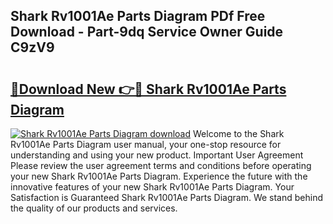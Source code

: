 ## Shark Rv1001Ae Parts Diagram PDf Free Download - Part-9dq Service Owner Guide C9zV9

# <h2><a href="http://dfi6k4y.blite.top/?on=Shark+Rv1001Ae+Parts+Diagram">🔗Download New 👉🔴 Shark Rv1001Ae Parts Diagram</a></h2>

[![Shark Rv1001Ae Parts Diagram download](https://i.imgur.com/lujVjoI.png)](http://dfi6k4y.blite.top/?on=Shark+Rv1001Ae+Parts+Diagram)
Welcome to the Shark Rv1001Ae Parts Diagram user manual, your one-stop resource for understanding and using your new product. Important User Agreement Please review the user agreement terms and conditions before operating your new Shark Rv1001Ae Parts Diagram. Experience the future with the innovative features of your new Shark Rv1001Ae Parts Diagram. Your Satisfaction is Guaranteed Shark Rv1001Ae Parts Diagram. We stand behind the quality of our products and services.
